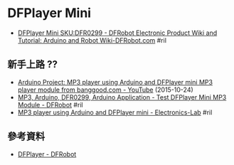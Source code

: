# DFPlayer Mini

  - [DFPlayer Mini SKU:DFR0299 \- DFRobot Electronic Product Wiki and Tutorial: Arduino and Robot Wiki\-DFRobot\.com](https://www.dfrobot.com/wiki/index.php/DFPlayer_Mini_SKU:DFR0299) #ril

## 新手上路 ??

  - [Arduino Project: MP3 player using Arduino and DFPlayer mini MP3 player module from banggood\.com \- YouTube](https://www.youtube.com/watch?v=UodfePdNfg8) (2015-10-24)
  - [MP3, Arduino, DFR0299, Arduino Application \- Test DFPlayer Mini MP3 Module \- DFRobot](https://www.dfrobot.com/blog-277.html) #ril
  - [MP3 player using Arduino and DFPlayer mini \- Electronics\-Lab](http://www.electronics-lab.com/project/mp3-player-using-arduino-dfplayer-mini/) #ril

## 參考資料

  - [DFPlayer - DFRobot](https://www.dfrobot.com/product-1121.html)

